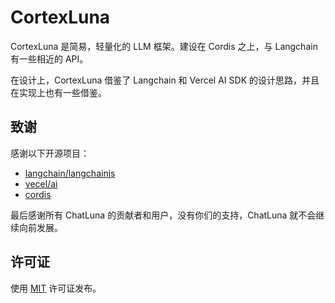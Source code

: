 # CortexLuna

CortexLuna 是简易，轻量化的 LLM 框架。建设在 Cordis 之上，与 Langchain 有一些相近的 API。

在设计上，CortexLuna 借鉴了 Langchain 和 Vercel AI SDK 的设计思路，并且在实现上也有一些借鉴。

## 致谢

感谢以下开源项目：

- [langchain/langchainjs](https://github.com/langchain-ai/langchainjs)
- [vecel/ai](https://github.com/vercel)
- [cordis](https://github.com/cordiverse/cordis)

最后感谢所有 ChatLuna 的贡献者和用户，没有你们的支持，ChatLuna 就不会继续向前发展。

## 许可证

使用 [MIT](./LICENSE) 许可证发布。
